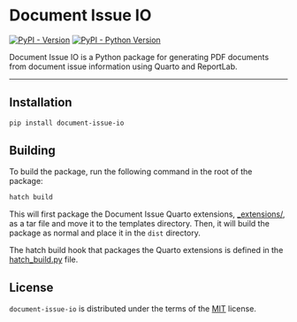 # Document Issue IO

[![PyPI - Version](https://img.shields.io/pypi/v/document-issue-io.svg)](https://pypi.org/project/document-issue-io)
[![PyPI - Python Version](https://img.shields.io/pypi/pyversions/document-issue-io.svg)](https://pypi.org/project/document-issue-io)

Document Issue IO is a Python package for generating PDF documents from
document issue information using Quarto and ReportLab.

-----

## Installation

```bash
pip install document-issue-io
```

## Building

To build the package, run the following command in the root of the package:

```bash
hatch build
```

This will first package the Document Issue Quarto extensions, [_extensions/](../document-issue-quarto/_extensions/),
as a tar file and move it to the templates directory. Then, it will build the package as normal and place it in
the `dist` directory.

The hatch build hook that packages the Quarto extensions is defined in the [hatch_build.py](hatch_build.py) file.

## License

`document-issue-io` is distributed under the terms of the [MIT](https://spdx.org/licenses/MIT.html) license.
